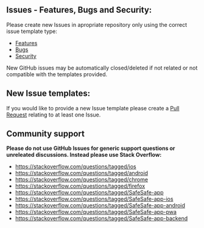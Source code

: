 ## Issues - Features, Bugs and Security:

Please create new Issues in apropriate repository only using the correct issue template type:
- [Features](https://github.com/SafeSafe-app/pwa/blob/master/.github/ISSUE_TEMPLATE/feature_request.md)
- [Bugs](https://github.com/SafeSafe-app/pwa/blob/master/.github/ISSUE_TEMPLATE/bug_report.md)
- [Security](https://github.com/SafeSafe-app/pwa/blob/master/.github/SECURITY.md)

New GitHub issues may be automatically closed/deleted if not related or not compatible with the templates provided.  

## New Issue templates:

If you would like to provide a new Issue template please create a [Pull Request](https://github.com/SafeSafe-app/pwa/blob/master/.github/PULL_REQUEST_TEMPLATE/README.md) relating to at least one Issue.  

## Community support
**Please do not use GitHub Issues for generic support questions or unreleated discussions. Instead please use Stack Overflow:**  

- https://stackoverflow.com/questions/tagged/ios
- https://stackoverflow.com/questions/tagged/android
- https://stackoverflow.com/questions/tagged/chrome
- https://stackoverflow.com/questions/tagged/firefox
- https://stackoverflow.com/questions/tagged/SafeSafe-app
- https://stackoverflow.com/questions/tagged/SafeSafe-app-ios
- https://stackoverflow.com/questions/tagged/SafeSafe-app-android
- https://stackoverflow.com/questions/tagged/SafeSafe-app-pwa
- https://stackoverflow.com/questions/tagged/SafeSafe-app-backend
